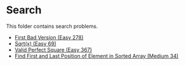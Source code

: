 # Search

This folder contains search problems.

* [First Bad Version (Easy 278)](/Search/first)
* [Sqrt(x) (Easy 69)](/Search/sqrt)
* [Valid Perfect Square (Easy 367)](/Search/square)
* [Find First and Last Position of Element in Sorted Array (Medium 34)](/Search/fl)

